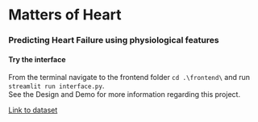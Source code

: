 # Matters of Heart
### Predicting Heart Failure using physiological features

#### Try the interface
From the terminal navigate to the frontend folder `cd .\frontend\` and run  `streamlit run interface.py`.
<br>
See the Design and Demo for more information regarding this project.

[Link to dataset](https://www.kaggle.com/datasets/rabieelkharoua/predict-survival-of-patients-with-heart-failure/data)
